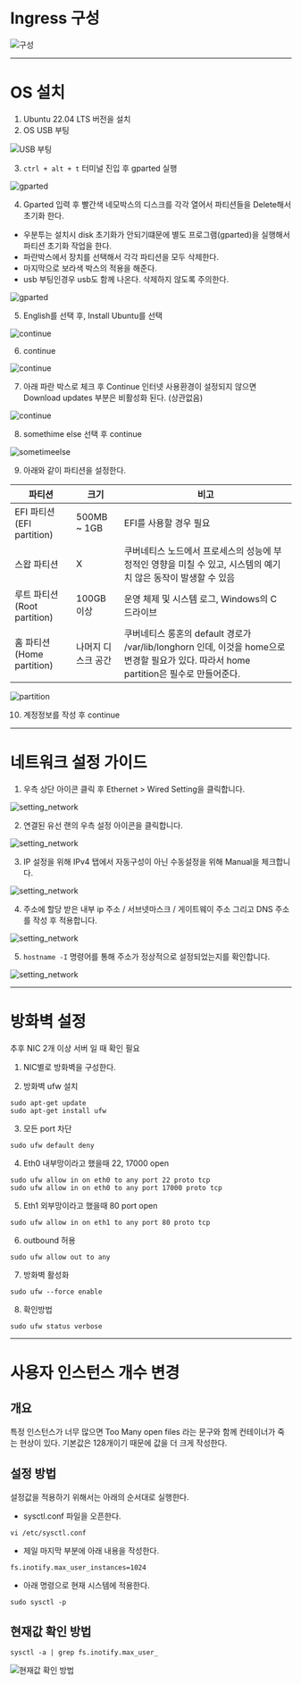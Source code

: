 # Ingress 구성

![구성](../images/kubernetes1/1.png)

---

# OS 설치

1. Ubuntu 22.04 LTS 버전을 설치
2. OS USB 부팅

![USB 부팅](../images/kubernetes1/2.png)

3. `ctrl + alt + t` 터미널 진입 후 gparted 실행

![gparted](../images/kubernetes1/3.png)

4. Gparted 입력 후 빨간색 네모박스의 디스크를 각각 열어서 파티션들을 Delete해서 초기화 한다.
- 우분투는 설치시 disk 초기화가 안되기떄문에 별도 프로그램(gparted)을 실행해서 파티션 초기화 작업을 한다.
- 파란박스에서 장치를 선택해서 각각 파티션을 모두 삭제한다.
- 마지막으로 보라색 박스의 적용을 해준다.
- usb 부팅인경우 usb도 함께 나온다. 삭제하지 않도록 주의한다.

![gparted](../images/kubernetes1/4.png)

5. English를 선택 후, Install Ubuntu를 선택

![continue](../images/kubernetes1/5.png)

6. continue

![continue](../images/kubernetes1/6.png)

7. 아래 파란 박스로 체크 후 Continue
인터넷 사용환경이 설정되지 않으면 Download updates 부분은 비활성화 된다. (상관없음)

![continue](../images/kubernetes1/7.png)

8. somethime else 선택 후 continue

![sometimeelse](../images/kubernetes1/8.png)

9. 아래와 같이 파티션을 설정한다.

| 파티션 | 크기 | 비고 |
| -- | -- | -- |
| EFI 파티션 (EFI partition) | 500MB ~ 1GB | EFI를 사용할 경우 필요 |
| 스왑 파티션 | X | 쿠버네티스 노드에서 프로세스의 성능에 부정적인 영향을 미칠 수 있고, 시스템의 예기치 않은 동작이 발생할 수 있음 |
| 루트 파티션 (Root partition) | 100GB 이상 | 운영 체제 및 시스템 로그, Windows의 C 드라이브 |
| 홈 파티션 (Home partition) | 나머지 디스크 공간 | 쿠버네티스 롱혼의 default 경로가 /var/lib/longhorn 인데, 이것을 home으로 변경할 필요가 있다. 따라서 home partition은 필수로 만들어준다. |

![partition](../images/kubernetes1/9.png)

10. 계정정보를 작성 후 continue

---

# 네트워크 설정 가이드

1. 우측 상단 아이콘 클릭 후 Ethernet > Wired Setting을 클릭합니다.

![setting_network](../images/kubernetes1/10.png)

2. 연결된 유선 랜의 우측 설정 아이콘을 클릭합니다.

![setting_network](../images/kubernetes1/11.png)

3. IP 설정을 위해 IPv4 탭에서 자동구성이 아닌 수동설정을 위해 Manual을 체크합니다.

![setting_network](../images/kubernetes1/12.png)

4. 주소에 할당 받은 내부 ip 주소 / 서브넷마스크 / 게이트웨이 주소 그리고 DNS 주소를 작성 후 적용합니다.

![setting_network](../images/kubernetes1/13.png)

5. `hostname -I` 명령어를 통해 주소가 정상적으로 설정되었는지를 확인합니다.

![setting_network](../images/kubernetes1/14.png)

---

# 방화벽 설정

추후 NIC 2개 이상 서버 일 때 확인 필요

1. NIC별로 방화벽을 구성한다.

2. 방화벽 ufw 설치

```
sudo apt-get update
sudo apt-get install ufw
```

3. 모든 port 차단

```
sudo ufw default deny
```

4. Eth0 내부망이라고 했을때 22, 17000 open

```
sudo ufw allow in on eth0 to any port 22 proto tcp
sudo ufw allow in on eth0 to any port 17000 proto tcp
```

5. Eth1 외부망이라고 했을때 80 port open

```
sudo ufw allow in on eth1 to any port 80 proto tcp
```

6. outbound 허용

```
sudo ufw allow out to any
```

7. 방화벽 활성화

```
sudo ufw --force enable
```

8. 확인방법

```
sudo ufw status verbose
```

---

# 사용자 인스턴스 개수 변경

## 개요

특정 인스턴스가 너무 많으면 Too Many open files 라는 문구와 함께 컨테이너가 죽는 현상이 있다. 기본값은 128개이기 때문에 값을 더 크게 작성한다.

## 설정 방법

설정값을 적용하기 위해서는 아래의 순서대로 실행한다.

- sysctl.conf 파일을 오픈한다.

```
vi /etc/sysctl.conf
```

- 제일 마지막 부분에 아래 내용을 작성한다.

```
fs.inotify.max_user_instances=1024
```

- 아래 명령으로 현재 시스템에 적용한다.

```
sudo sysctl -p
```

## 현재값 확인 방법

```
sysctl -a | grep fs.inotify.max_user_
```

![현재값 확인 방법](../images/kubernetes1/15.png)